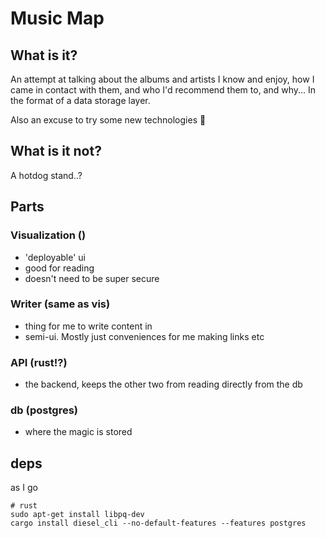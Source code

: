 # Music Map

## What is it?
An attempt at talking about the albums and artists I know and enjoy, how I came in contact with them, and who I'd recommend them to, and why... In the format of a data storage layer.

Also an excuse to try some new technologies :shrug:

## What is it not?

A hotdog stand..?

## Parts

### Visualization ()
- 'deployable' ui
- good for reading
- doesn't need to be super secure

### Writer (same as vis)
- thing for me to write content in
- semi-ui. Mostly just conveniences for me making links etc

### API (rust!?)
- the backend, keeps the other two from reading directly from the db

### db (postgres)
- where the magic is stored

## deps
as I go
```
# rust
sudo apt-get install libpq-dev
cargo install diesel_cli --no-default-features --features postgres
```